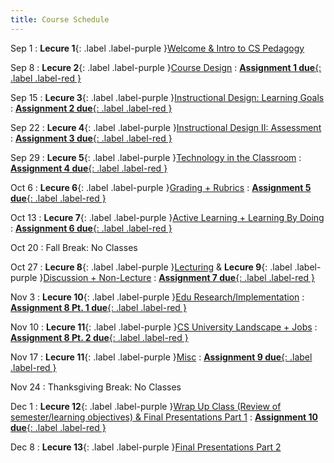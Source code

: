 ```yaml
---
title: Course Schedule
---
```


Sep  1
:  **Lecure 1**{: .label .label-purple }[Welcome & Intro to CS Pedagogy](/lesson_plans/lesson_plan1)


Sep 8
: **Lecure 2**{: .label .label-purple }[Course Design](/lesson_plans/lesson_plan2)
: [**Assignment 1 due**{: .label .label-red }](/assignments/hw1)


Sep 15
: **Lecure 3**{: .label .label-purple }[Instructional Design: Learning Goals](/lesson_plans/lesson_plan3)
: [**Assignment 2 due**{: .label .label-red }](/assignments/hw2)

Sep 22
: **Lecure 4**{: .label .label-purple }[Instructional Design II: Assessment](/lesson_plans/lesson_plan4)
: [**Assignment 3 due**{: .label .label-red }](/assignments/hw3)

Sep  29
:  **Lecure 5**{: .label .label-purple }[Technology in the Classroom](/lesson_plans/lesson_plan5)
: [**Assignment 4 due**{: .label .label-red }](/assignments/hw4)

Oct  6
:  **Lecure 6**{: .label .label-purple }[Grading + Rubrics](/lesson_plans/lesson_plan6)
: [**Assignment 5 due**{: .label .label-red }](/assignments/hw5)

Oct  13
:  **Lecure 7**{: .label .label-purple }[Active Learning + Learning By Doing](/lesson_plans/lesson_plan7)
: [**Assignment 6 due**{: .label .label-red }](/assignments/hw6)

Oct  20
:  Fall Break: No Classes

Oct  27
:  **Lecure 8**{: .label .label-purple }[Lecturing](/lesson_plans/lesson_plan8) & **Lecure 9**{: .label .label-purple }[Discussion + Non-Lecture](/lesson_plans/lesson_plan9)
: [**Assignment 7 due**{: .label .label-red }](/assignments/hw7)

Nov  3
:  **Lecure 10**{: .label .label-purple }[Edu Research/Implementation](/lesson_plans/lesson_plan10)
: [**Assignment 8 Pt. 1 due**{: .label .label-red }](/assignments/hw8)

Nov  10
:  **Lecure 11**{: .label .label-purple }[CS University Landscape + Jobs](/lesson_plans/lesson_plan11)
: [**Assignment 8 Pt. 2 due**{: .label .label-red }](/assignments/hw8)

Nov  17
:  **Lecure 11**{: .label .label-purple }[Misc](/lesson_plans/lesson_plan11)
: [**Assignment 9 due**{: .label .label-red }](/assignments/hw9)

Nov  24
:  Thanksgiving Break: No Classes

Dec  1
:  **Lecure 12**{: .label .label-purple }[Wrap Up Class (Review of semester/learning objectives) & Final Presentations Part 1](#)
: [**Assignment 10 due**{: .label .label-red }](/assignments/hw10)

Dec  8
:  **Lecure 13**{: .label .label-purple }[Final Presentations Part 2](#)
